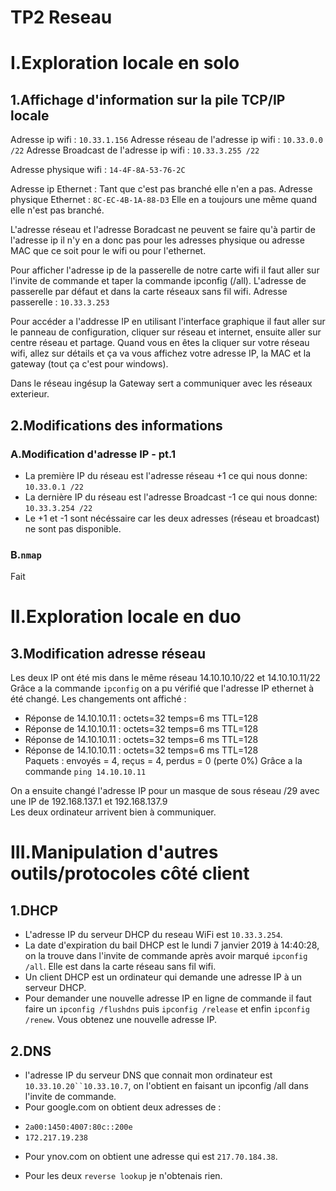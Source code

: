 # TP2 Reseau 
# I.Exploration locale en solo
## 1.Affichage d'information sur la pile TCP/IP locale

Adresse ip wifi : `10.33.1.156`
Adresse réseau de l'adresse ip wifi : `10.33.0.0 /22`
Adresse Broadcast de l'adresse ip wifi : `10.33.3.255 /22`

Adresse physique wifi : `14-4F-8A-53-76-2C`

Adresse ip Ethernet : Tant que c'est pas branché elle n'en a pas.
Adresse physique Ethernet : `8C-EC-4B-1A-88-D3` Elle en a toujours une même quand elle n'est pas branché.

L'adresse réseau et l'adresse Boradcast ne peuvent se faire qu'à partir de l'adresse ip il n'y en a donc pas pour les adresses physique ou adresse MAC que ce soit pour le wifi ou pour l'ethernet.

Pour afficher l'adresse ip de la passerelle de notre carte wifi il faut aller sur l'invite de commande et taper la commande ipconfig (/all).
L'adresse de passerelle par défaut et dans la carte réseaux sans fil wifi.
Adresse passerelle : `10.33.3.253`

Pour accéder a l'addresse IP en utilisant l'interface graphique il faut aller sur le panneau de configuration, cliquer sur réseau et internet, ensuite aller sur centre réseau et partage. Quand vous en êtes la cliquer sur votre réseau wifi, allez sur détails et ça va vous affichez votre adresse IP, la MAC et la gateway (tout ça c'est pour windows).

Dans le réseau ingésup la Gateway sert a communiquer avec les réseaux exterieur.

## 2.Modifications des informations
### A.Modification d'adresse IP - pt.1

- La première IP du réseau est l'adresse réseau +1 ce qui nous donne:
 `10.33.0.1 /22`
- La dernière IP du réseau est l'adresse Broadcast -1 ce qui nous donne:
 `10.33.3.254 /22`
- Le +1 et -1 sont nécéssaire car les deux adresses (réseau et broadcast) ne sont pas disponible.

### B.`nmap`

Fait



# II.Exploration locale en duo

## 3.Modification adresse réseau

Les deux IP ont été mis dans le même réseau 14.10.10.10/22 et 14.10.10.11/22
Grâce a la commande `ipconfig` on a pu vérifié que l'adresse IP ethernet à été changé.
Les changements ont affiché :
* Réponse de 14.10.10.11 : octets=32 temps=6 ms TTL=128
* Réponse de 14.10.10.11 : octets=32 temps=6 ms TTL=128
* Réponse de 14.10.10.11 : octets=32 temps=6 ms TTL=128
* Réponse de 14.10.10.11 : octets=32 temps=6 ms TTL=128  
Paquets : envoyés = 4, reçus = 4, perdus = 0 (perte 0%)
Grâce a la commande `ping 14.10.10.11`

On a ensuite changé l'adresse IP pour un masque de sous réseau /29 avec une IP de 192.168.137.1 et 192.168.137.9  
Les deux ordinateur arrivent bien à communiquer.


# III.Manipulation d'autres outils/protocoles côté client

## 1.DHCP

* L'adresse IP du serveur DHCP du reseau WiFi est `10.33.3.254`.
* La date d'expiration du bail DHCP est le lundi 7 janvier 2019 à 14:40:28, on la trouve dans l'invite de commande après avoir marqué `ipconfig /all`. Elle est dans la carte réseau sans fil wifi.
* Un client DHCP est un ordinateur qui demande une adresse IP à un serveur DHCP.
* Pour demander une nouvelle adresse IP en ligne de commande il faut faire un `ipconfig /flushdns` puis `ipconfig /release` et enfin `ipconfig /renew`. Vous obtenez une nouvelle adresse IP.

## 2.DNS

* l'adresse IP du serveur DNS que connait mon ordinateur est `10.33.10.20``10.33.10.7`, on l'obtient en faisant un ipconfig /all dans l'invite de commande.
* Pour google.com on obtient deux adresses de :
- `2a00:1450:4007:80c::200e`
- `172.217.19.238`

* Pour ynov.com on obtient une adresse qui est `217.70.184.38`.

* Pour les deux `reverse lookup` je n'obtenais rien.
